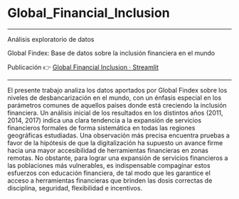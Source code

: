 # Global_Financial_Inclusion
----------------------------------------------------------------------------------------------

Análisis exploratorio de datos

Global Findex: Base de datos sobre la inclusión financiera en el mundo

Publicación 👉 [Global Financial Inclusion · Streamlit](https://share.streamlit.io/gonzalovf1996/global_financial_inclusion/main/main.py)

----------------------------------------------------------------------------------------------

El presente trabajo analiza los datos aportados por Global Findex sobre los niveles de desbancarización en el mundo, con un énfasis especial en los parámetros comunes de aquellos países donde está creciendo la inclusión financiera. Un análisis inicial de los resultados en los distintos años (2011, 2014, 2017) indica una clara tendencia a la expansión de servicios financieros formales de forma sistemática en todas las regiones geográficas estudiadas. Una observación más precisa encuentra pruebas a favor de la hipótesis de que la digitalización ha supuesto un avance firme hacia una mayor accesibilidad de herramientas financieras en zonas remotas. No obstante, para lograr una expansión de servicios financieros a las poblaciones más vulnerables, es indispensable compaginar estos esfuerzos con educación financiera, de tal modo que les garantice el acceso a herramientas financieras que brinden las dosis correctas de disciplina, seguridad, flexibilidad e incentivos.

